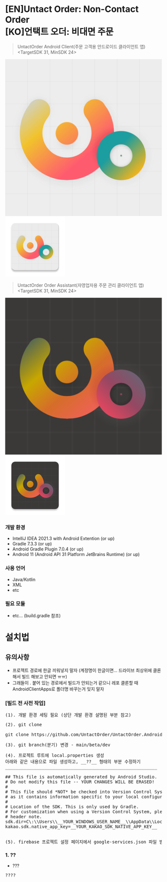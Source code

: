 # [EN]Untact Order: Non-Contact Order<br/>[KO]언택트 오더: 비대면 주문
> UntactOrder Android Client(주문 고객용 안드로이드 클라이언트 앱) <TargetSDK 31, MinSDK 24>
> 
![AC로고](/app/src/androidClient/ic_launcher-playstore.png)
![AC로고1](/app/src/androidClient/res/mipmap-xxxhdpi/ic_launcher.png)

> UntactOrder Order Assistant(자영업자용 주문 관리 클라이언트 앱) <TargetSDK 31, MinSDK 24>
> 
![OA로고](/app/src/orderAssistant/ic_launcher-playstore.png)
![OA로고1](/app/src/orderAssistant/res/mipmap-xxxhdpi/ic_launcher.png)

### 개발 환경
* IntelliJ IDEA 2021.3 with Android Extention (or up)
* Gradle 7.3.3 (or up)
* Android Gradle Plugin 7.0.4 (or up)
* Android 11 (Android API 31 Platform JetBrains Runtime) (or up)

### 사용 언어
* Java/Kotlin
* XML
* etc

### 필요 모듈
* etc... (build.gradle 참조)

# 설치법
## 유의사항
- 프로젝트 경로에 한글 끼워넣지 말자 (계정명이 한글이면... 드라이브 최상위에 클론 해서 빌드 해보고 안되면 ㅠㅠ)
- 그래들이 . 붙어 있는 경로에서 빌드가 안되는거 같으니 레포 클론할 때 AndroidClientApps로 폴더명 바꾸는거 잊지 말자

### [빌드 전 사전 작업]
<pre>(1). 개발 환경 세팅 필요 (상단 개발 환경 설명된 부분 참고)</pre>
<pre>(2). git clone

git clone https://github.com/UntactOrder/UntactOrder.AndroidClientApps.git AndroidClientApps
</pre>
<pre>(3). git branch(분기) 변경 - main/beta/dev </pre>
<pre>(4). 프로젝트 루트에 local.properties 생성
아래와 같은 내용으로 파일 생성하고, __??__ 형태의 부분 수정하기
__________________________________________________________

## This file is automatically generated by Android Studio.
# Do not modify this file -- YOUR CHANGES WILL BE ERASED!
#
# This file should *NOT* be checked into Version Control Systems,
# as it contains information specific to your local configuration.
#
# Location of the SDK. This is only used by Gradle.
# For customization when using a Version Control System, please read the
# header note.
sdk.dir=C\:\\Users\\__YOUR_WINDOWS_USER_NAME__\\AppData\\Local\\Android\\Sdk
kakao.sdk.native_app_key=__YOUR_KAKAO_SDK_NATIVE_APP_KEY__

</pre>
<pre>(5). firebase 프로젝트 설정 페이지에서 google-services.json 파일 받아 app 모듈 루트에 집어넣기 </pre>


### 1. ??
* ???
<pre>????</pre>
